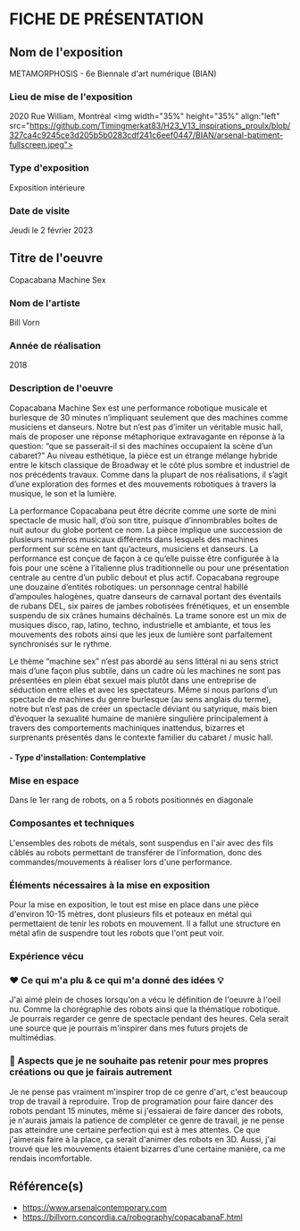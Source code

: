 
# FICHE DE PRÉSENTATION

## Nom de l'exposition
METAMORPHOSIS - 6e Biennale d'art numérique (BIAN)

### Lieu de mise de l'exposition
2020 Rue William, Montréal
<img width="35%" height="35%" align:"left" src="https://github.com/Timingmerkat83/H23_V13_inspirations_proulx/blob/327ca4c9245ce3d205b5b0283cdf241c6eef0447/BIAN/arsenal-batiment-fullscreen.jpeg">



### Type d'exposition
Exposition intérieure

### Date de visite
Jeudi le 2 février 2023

## Titre de l'oeuvre
Copacabana Machine Sex

### Nom de l'artiste
Bill Vorn

### Année de réalisation
2018

### Description de l'oeuvre

Copacabana Machine Sex est une performance robotique musicale et burlesque de 30 minutes n’impliquant seulement que des machines comme musiciens et danseurs. Notre but n’est pas d’imiter un véritable music hall, mais de proposer une réponse métaphorique extravagante en réponse à la question: “que se passerait-il si des machines occupaient la scène d’un cabaret?” Au niveau esthétique, la pièce est un étrange mélange hybride entre le kitsch classique de Broadway et le côté plus sombre et industriel de nos précédents travaux. Comme dans la plupart de nos réalisations, il s’agit d’une exploration des formes et des mouvements robotiques à travers la musique, le son et la lumière.

La performance Copacabana peut être décrite comme une sorte de mini spectacle de music hall, d’où son titre, puisque d’innombrables boîtes de nuit autour du globe portent ce nom. La pièce implique une succession de plusieurs numéros musicaux différents dans lesquels des machines performent sur scène en tant qu’acteurs, musiciens et danseurs. La performance est conçue de façon à ce qu’elle puisse être configurée à la fois pour une scène à l’italienne plus traditionnelle ou pour une présentation centrale au centre d’un public debout et plus actif. Copacabana regroupe une douzaine d’entités robotiques: un personnage central habillé d’ampoules halogènes, quatre danseurs de carnaval portant des éventails de rubans DEL, six paires de jambes robotisées frénétiques, et un ensemble suspendu de six crânes humains déchaînés. La trame sonore est un mix de musiques disco, rap, latino, techno, industrielle et ambiante, et tous les mouvements des robots ainsi que les jeux de lumière sont parfaitement synchronisés sur le rythme.

Le thème “machine sex” n’est pas abordé au sens littéral ni au sens strict mais d’une façon plus subtile, dans un cadre où les machines ne sont pas présentées en plein ébat sexuel mais plutôt dans une entreprise de séduction entre elles et avec les spectateurs. Même si nous parlons d’un spectacle de machines du genre burlesque (au sens anglais du terme), notre but n’est pas de créer un spectacle déviant ou satyrique, mais bien d’évoquer la sexualité humaine de manière singulière principalement à travers des comportements machiniques inattendus, bizarres et surprenants présentés dans le contexte familier du cabaret / music hall.

####  - Type d'installation: Contemplative

### Mise en espace
Dans le 1er rang de robots, on a 5 robots positionnés en diagonale

### Composantes et techniques
L'ensembles des robots de métals, sont suspendus en l'air avec des fils câblés au robots permettant de transférer de l'information, donc des commandes/mouvements à réaliser lors d'une performance.

### Éléments nécessaires à la mise en exposition
Pour la mise en exposition, le tout est mise en place dans une pièce d'environ 10-15 mètres, dont plusieurs fils et poteaux en métal qui permettaient de tenir les robots en mouvement.
Il a fallut une structure en métal afin de suspendre tout les robots que l'ont peut voir.

### Expérience vécu

### ❤️ Ce qui m'a plu & ce qui m'a donné des idées 💡
J'ai aimé plein de choses lorsqu'on a vécu le définition de l'oeuvre à l'oeil nu. Comme la chorégraphie des robots ainsi que la thématique robotique. Je pourrais regarder ce genre de spectacle pendant des heures. Cela serait une source que je pourrais m'inspirer dans mes futurs projets de multimédias.


### 🤔 Aspects que je ne souhaite pas retenir pour mes propres créations ou que je fairais autrement
Je ne pense pas vraiment m'inspirer trop de ce genre d'art, c'est beaucoup trop de travail à reproduire. Trop de programation pour faire dancer des robots pendant 15 minutes, même si j'essaierai de faire dancer des robots, je n'aurais jamais la patience de compléter ce genre de travail, je ne pense pas atteindre une certaine perfection qui est à mes attentes. Ce que j'aimerais faire à la place, ça serait d'animer des robots en 3D. Aussi, j'ai trouvé que les mouvements étaient bizarres d'une certaine manière, ca me rendais incomfortable.
## Référence(s)

- https://www.arsenalcontemporary.com
- https://billvorn.concordia.ca/robography/copacabanaF.html












